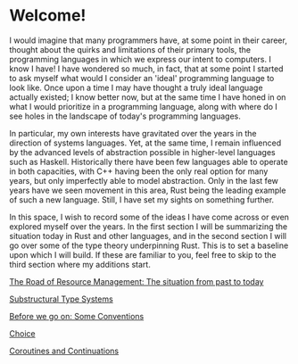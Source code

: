 # Welcome!

I would imagine that many programmers have, at some point in their career, thought about the quirks and limitations of their primary tools, the programming languages in which we express our intent to computers. I know I have! I have wondered so much, in fact, that at some point I started to ask myself what would I consider an 'ideal' programming language to look like. Once upon a time I may have thought a truly ideal language actually existed; I know better now, but at the same time I have honed in on what I would prioritize in a programming language, along with where do I see holes in the landscape of today's programming languages. 

In particular, my own interests have gravitated over the years in the direction of systems languages. Yet, at the same time, I remain influenced by the advanced levels of abstraction possible in higher-level languages such as Haskell. Historically there have been few languages able to operate in both capacities, with C++ having been the only real option for many years, but only imperfectly able to model abstraction. Only in the last few years have we seen movement in this area, Rust being the leading example of such a new language. Still, I have set my sights on something further.

In this space, I wish to record some of the ideas I have come across or even explored myself over the years. In the first section
I will be summarizing the situation today in Rust and other languages, and in the second section I will go over some of the type theory
underpinning Rust. This is to set a baseline upon which I will build. If these are familiar to you, feel free to skip
to the third section where my additions start.

[The Road of Resource Management: The situation from past to today](1.md)

[Substructural Type Systems](2.md)

[Before we go on: Some Conventions](3.md)

[Choice](4.md)

[Coroutines and Continuations](5.md)